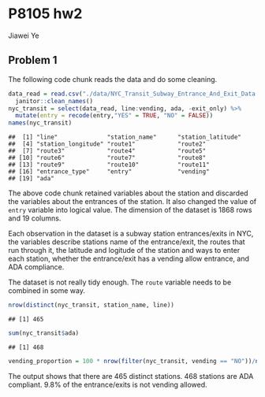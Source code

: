 P8105 hw2
================
Jiawei Ye

Problem 1
---------

The following code chunk reads the data and do some cleaning.

``` r
data_read = read.csv("./data/NYC_Transit_Subway_Entrance_And_Exit_Data.csv") %>% 
  janitor::clean_names()
nyc_transit = select(data_read, line:vending, ada, -exit_only) %>% 
  mutate(entry = recode(entry,"YES" = TRUE, "NO" = FALSE))
names(nyc_transit)
```

    ##  [1] "line"              "station_name"      "station_latitude" 
    ##  [4] "station_longitude" "route1"            "route2"           
    ##  [7] "route3"            "route4"            "route5"           
    ## [10] "route6"            "route7"            "route8"           
    ## [13] "route9"            "route10"           "route11"          
    ## [16] "entrance_type"     "entry"             "vending"          
    ## [19] "ada"

The above code chunk retained variables about the station and discarded the variables about the entrances of the station. It also changed the value of `entry` variable into logical value. The dimension of the dataset is 1868 rows and 19 columns.

Each observation in the dataset is a subway station entrances/exits in NYC, the variables describe stations name of the entrance/exit, the routes that run through it, the latitude and logitude of the station and ways to enter each station, whether the entrance/exit has a vending allow entrance, and ADA compliance.

The dataset is not really tidy enough. The `route` variable needs to be combined in some way.

``` r
nrow(distinct(nyc_transit, station_name, line))
```

    ## [1] 465

``` r
sum(nyc_transit$ada)
```

    ## [1] 468

``` r
vending_proportion = 100 * nrow(filter(nyc_transit, vending == "NO"))/nrow(nyc_transit)
```

The output shows that there are 465 distinct stations. 468 stations are ADA compliant. 9.8% of the entrance/exits is not vending allowed.
